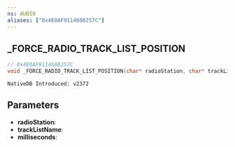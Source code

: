 ```yaml
---
ns: AUDIO
aliases: ["0x4E0AF9114608257C"]
---
```

## _FORCE_RADIO_TRACK_LIST_POSITION

```c
// 0x4E0AF9114608257C
void _FORCE_RADIO_TRACK_LIST_POSITION(char* radioStation, char* trackListName, int milliseconds);
```

```
NativeDB Introduced: v2372
```

## Parameters
* **radioStation**:
* **trackListName**:
* **milliseconds**:
